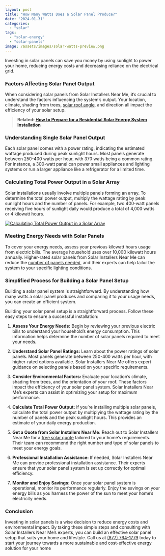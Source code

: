 ```yaml
---
layout: post
title: "How Many Watts Does a Solar Panel Produce?"
date: "2024-01-31"
categories: 
  - "solar"
tags: 
  - "solar-energy"
  - "solar-panels"
image: /assets/images/solar-watts-preview.png
---
```


Investing in solar panels can save you money by using sunlight to power your home, reducing energy costs and decreasing reliance on the electrical grid.

### **Factors Affecting Solar Panel Output**

When considering solar panels from Solar Installers Near Me, it’s crucial to understand the factors influencing the system’s output. Your location, climate, shading from trees, [solar roof angle](/optimal-solar-angle/), and direction all impact the efficiency of your solar setup.

> **Related: [How to Prepare for a Residential Solar Energy System Installation](/how-to-prepare-for-a-residential-solar-energy-system-installation/)**

### **Understanding Single Solar Panel Output**

Each solar panel comes with a power rating, indicating the estimated wattage produced during peak sunlight hours. Most panels generate between 250-400 watts per hour, with 370 watts being a common rating. For instance, a 300-watt panel can power small appliances and lighting systems or run a larger appliance like a refrigerator for a limited time.

### **Calculating Total Power Output in a Solar Array**

Solar installations usually involve multiple panels forming an array. To determine the total power output, multiply the wattage rating by peak sunlight hours and the number of panels. For example, two 400-watt panels receiving five hours of sunlight daily would produce a total of 4,000 watts or 4 kilowatt hours.

[![Calculating Total Power Output in a Solar Array](images/button_calculate-solar-cost.png)](/)

### **Meeting Energy Needs with Solar Panels**

To cover your energy needs, assess your previous kilowatt hours usage from electric bills. The average household uses over 10,000 kilowatt hours annually. Higher-rated solar panels from Solar Installers Near Me can reduce the [number of panels needed](/how-many-solar-panels-do-i-need-to-run-an-air-conditioner/), and their experts can help tailor the system to your specific lighting conditions.

### **Simplified Process for Building a Solar Panel Setup**

Building a solar panel system is straightforward. By understanding how many watts a solar panel produces and comparing it to your usage needs, you can create an efficient system.

Building your solar panel setup is a straightforward process. Follow these easy steps to ensure a successful installation:

1. **Assess Your Energy Needs:** Begin by reviewing your previous electric bills to understand your household’s energy consumption. This information helps determine the number of solar panels required to meet your needs.

3. **Understand Solar Panel Ratings:** Learn about the power ratings of solar panels. Most panels generate between 250-400 watts per hour, with higher-rated options available. Solar Installers Near Me offers expert guidance on selecting panels based on your specific requirements.

5. **Consider Environmental Factors:** Evaluate your location’s climate, shading from trees, and the orientation of your roof. These factors impact the efficiency of your solar panel system. Solar Installers Near Me’s experts can assist in optimizing your setup for maximum performance.

7. **Calculate Total Power Output:** If you’re installing multiple solar panels, calculate the total power output by multiplying the wattage rating by the number of panels and the peak sunlight hours. This provides an estimate of your daily energy production.

9. **Get a Quote from Solar Installers Near Me:** Reach out to Solar Installers Near Me for a [free solar quote](/solar-utility/) tailored to your home’s requirements. Their team can recommend the right number and type of solar panels to meet your energy goals.

11. **Professional Installation Assistance:** If needed, Solar Installers Near Me can provide professional installation assistance. Their experts ensure that your solar panel system is set up correctly for optimal efficiency.

13. **Monitor and Enjoy Savings:** Once your solar panel system is operational, monitor its performance regularly. Enjoy the savings on your energy bills as you harness the power of the sun to meet your home’s electricity needs.

### **Conclusion**

Investing in solar panels is a wise decision to reduce energy costs and environmental impact. By taking these simple steps and consulting with Solar Installers Near Me’s experts, you can build an effective solar panel setup that suits your home and lifestyle. Call us at [(877) 764-1779](tel:(877)%20764-1779) today to start your journey towards a more sustainable and cost-effective energy solution for your home
